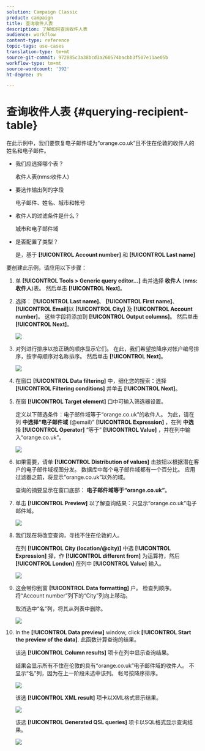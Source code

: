 ```yaml
---
solution: Campaign Classic
product: campaign
title: 查询收件人表
description: 了解如何查询收件人表
audience: workflow
content-type: reference
topic-tags: use-cases
translation-type: tm+mt
source-git-commit: 972885c3a38bcd3a260574bacbb3f507e11ae05b
workflow-type: tm+mt
source-wordcount: '392'
ht-degree: 3%

---
```



# 查询收件人表 {#querying-recipient-table}

在此示例中，我们要恢复电子邮件域为“orange.co.uk”且不住在伦敦的收件人的姓名和电子邮件。

* 我们应选择哪个表？

   收件人表(nms:收件人)

* 要选作输出列的字段

   电子邮件、姓名、城市和帐号

* 收件人的过滤条件是什么？

   城市和电子邮件域

* 是否配置了类型？

   是，基于 **[!UICONTROL Account number]** 和 **[!UICONTROL Last name]**

要创建此示例，请应用以下步骤：

1. 单 **[!UICONTROL Tools > Generic query editor...]** 击并选择 **收件人** (**nms:收件人**)表。 然后单击 **[!UICONTROL Next]**。
1. 选择： **[!UICONTROL Last name]**、 **[!UICONTROL First name]**、 **[!UICONTROL Email]**&#x200B;以 **[!UICONTROL City]** 及 **[!UICONTROL Account number]**。 这些字段将添加到 **[!UICONTROL Output columns]**。 然后单击 **[!UICONTROL Next]**。

   ![](assets/query_editor_03.png)

1. 对列进行排序以按正确的顺序显示它们。 在此，我们希望按降序对帐户编号排序，按字母顺序对名称排序。 然后单击 **[!UICONTROL Next]**。

   ![](assets/query_editor_04.png)

1. 在窗口 **[!UICONTROL Data filtering]** 中，细化您的搜索：选择 **[!UICONTROL Filtering conditions]** 并单击 **[!UICONTROL Next]**。
1. 在窗 **[!UICONTROL Target element]** 口中可输入筛选器设置。

   定义以下筛选条件：电子邮件域等于“orange.co.uk”的收件人。 为此，请在列 **中选择“电子邮件域** (@email)” **[!UICONTROL Expression]** ，在列 **中选** 择 **[!UICONTROL Operator]** “等于” **[!UICONTROL Value]** ，并在列中输入“orange.co.uk”。

   ![](assets/query_editor_05.png)

1. 如果需要，请单 **[!UICONTROL Distribution of values]** 击按钮以根据潜在客户的电子邮件域视图分发。 数据库中每个电子邮件域都有一个百分比。 应用过滤器之前，将显示“orange.co.uk”以外的域。

   查询的摘要显示在窗口底部： **电子邮件域等于“orange.co.uk”**。

1. 单击 **[!UICONTROL Preview]** 以了解查询结果：只显示“orange.co.uk”电子邮件域。

   ![](assets/query_editor_nveau_17.png)

1. 我们现在将改变查询，寻找不住在伦敦的人。

   在列 **[!UICONTROL City (location/@city)]** 中选 **[!UICONTROL Expression]** 择，作 **[!UICONTROL different from]** 为运算符，然后 **[!UICONTROL London]** 在列中 **[!UICONTROL Value]** 输入。

   ![](assets/query_editor_08.png)

1. 这会带你到窗 **[!UICONTROL Data formatting]** 户。 检查列顺序。 将“Account number”列下的“City”列向上移动。

   取消选中“名”列，将其从列表中删除。

   ![](assets/query_editor_nveau_15.png)

1. In the **[!UICONTROL Data preview]** window, click **[!UICONTROL Start the preview of the data]**. 此函数计算查询的结果。

   该选 **[!UICONTROL Column results]** 项卡在列中显示查询结果。

   结果会显示所有不住在伦敦的具有“orange.co.uk”电子邮件域的收件人。 不显示“名”列，因为在上一阶段未选中该列。 帐号按降序排序。

   ![](assets/query_editor_nveau_12.png)

   该选 **[!UICONTROL XML result]** 项卡以XML格式显示结果。

   ![](assets/query_editor_nveau_13.png)

   该选 **[!UICONTROL Generated QSL queries]** 项卡以SQL格式显示查询结果。

   ![](assets/query_editor_nveau_14.png)
